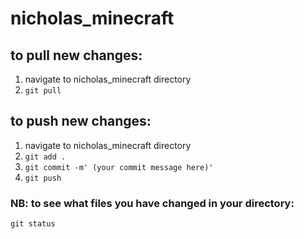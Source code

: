 # nicholas_minecraft

## to pull new changes:
1. navigate to nicholas_minecraft directory
2. ```git pull```

## to push new changes:
1. navigate to nicholas_minecraft directory
2. ```git add . ```
3. ```git commit -m' (your commit message here)'```
4. ```git push```

### NB: to see what files you have changed in your directory:
```git status```



